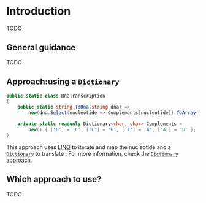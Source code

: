 # Introduction

TODO

## General guidance

TODO

## Approach:using a `Dictionary`

```csharp
public static class RnaTranscription
{
    public static string ToRna(string dna) =>
        new(dna.Select(nucleotide => Complements[nucleotide]).ToArray());

    private static readonly Dictionary<char, char> Complements =
        new() { ['G'] = 'C', ['C'] = 'G', ['T'] = 'A', ['A'] = 'U' };
}
```

This approach uses [LINQ][linq] to iterate and map the nucleotide and a [`Dictionary`][dictionary] to translate .
For more information, check the [`Dictionary` approach][approach-dictionary].

## Which approach to use?

TODO

[approach-dictionary]: https://exercism.org/tracks/csharp/exercises/rna-transcription/approaches/linq-dictionary
[linq]: https://learn.microsoft.com/en-us/dotnet/csharp/programming-guide/concepts/linq/
[dictionary]: https://learn.microsoft.com/en-us/dotnet/api/system.collections.generic.dictionary-2
